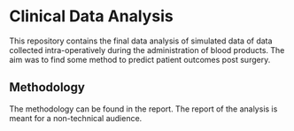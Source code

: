 # Clinical Data Analysis

This repository contains the final data analysis of simulated data of data collected intra-operatively during the administration of blood products.
The aim was to find some method to predict patient outcomes post surgery.

## Methodology

The methodology can be found in the report.  The report of the analysis is meant for a non-technical audience.
